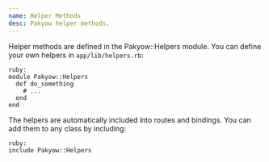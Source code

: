```yaml
---
name: Helper Methods
desc: Pakyow helper methods.
---
```


Helper methods are defined in the Pakyow::Helpers module. You can define your own helpers in `app/lib/helpers.rb`:

    ruby:
    module Pakyow::Helpers
      def do_something
        # ...
      end
    end

The helpers are automatically included into routes and bindings. You can add them to any class by including:

    ruby:
    include Pakyow::Helpers
